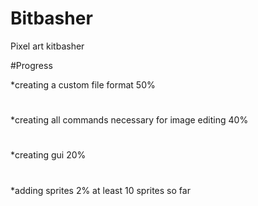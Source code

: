 # Bitbasher
Pixel art kitbasher

#Progress

*creating a custom file format 50%
#
*creating all commands necessary for image editing 40%
#
*creating gui 20%
#
*adding sprites 2% at least 10 sprites so far
